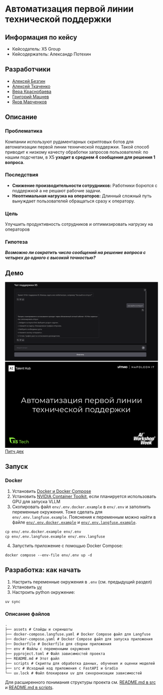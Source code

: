 # Автоматизация первой линии технической поддержки

## Информация по кейсу

- Кейсодатель: X5 Group
- Кейсодержатель: Александр Потехин

## Разработчики

- [Алексей Безгин](https://github.com/elderberry17)
- [Алексей Ткаченко](https://github.com/da-the-dev/)
- [Вера Краснобаева](https://github.com/Vera-bahval)
- [Григорий Мацнев](https://github.com/pe51k)
- [Яков Марченков](https://github.com/RipYashok)

## Описание 

### Проблематика

Компании используют рудаментарных скриптовых ботов для автоматизации первой линии технической поддержки. Такой способ приводит к низкому качесту обработки запросов пользователей: по нашим подсчетам, в X5 **уходит в среднем 4 сообщения для решения 1 вопроса**.

### Последствия

- **Снижение производительности сотрудников:** Работники борются с поддержкой а не решают рабочие задачи.
- **Неоптимальная нагрузка на операторов:** Длинный сложный путь вынуждает пользователей обращаться сразу к оператору.

### Цель

Улучшить продуктивность сотрудников  и оптимизировать нагрузку на операторов 

### Гипотеза

***Возможно ли сократить число сообщений на решение вопроса с четырех до одного с высокой точностью?***

## Демо

![alt text](assets/gradio_screenshot.png)
![alt text](assets/pitch_deck_first_slide.png)
[Питч дек](https://docs.google.com/presentation/d/13u_uFyIiNPq9zfIsR0k9h7TdQb-Igl1ggD3D6oNo4Rc/edit?usp=sharing)

## Запуск

### Docker 

1. Установить [Docker и Docker Compose](https://docs.docker.com/compose/)
2. Установить [NVIDIA Container Toolkit](https://docs.nvidia.com/datacenter/cloud-native/container-toolkit/latest/install-guide.html), если планируется использовать GPU для запуска VLLM
3. Скопировать файл `env/.env.docker.example` в `env/.env` и заполнить переменные окружения. Тоже сделать для `env/.env.langfuse.example`. Пояснения к переменным можно найти в файле [`env/.env.docker.example`](env/.env.docker.example) и [`env/.env.langfuse.example`](env/.env.langfuse.example).
```
cp env/.env.docker.example env/.env
cp env/.env.langfuse.example env/.env.langfuse
```
4. Запустить приложение с помощью Docker Compose:
```
docker compose --env-file env/.env up -d
```

## Разработка: как начать

1. Настрить переменные окружения в `.env` (см. предыдущий раздел)
2. Установить [uv](https://docs.astral.sh/uv/getting-started/installation/)
3. Настроить python окружение:
```
uv sync
```

### Описание файлов
```
.
├── assets # Слайды и скриншоты
├── docker-compose.langfuse.yaml # Docker Compose файл для Langfuse
├── docker-compose.yaml # Docker Compose файл для запуска приложения
├── Dockerfile # Dockerfile для сборки приложения
├── env # Файлы с переменными окружения
├── pyproject.toml # Файл зависимостей проекта
├── README.md # Этот файл
├── scripts # Скрипты для обработка данных, обучения и оценки моделей
├── src # Исходный код приложения с FastAPI и Gradio
└── uv.lock # Файл блокировки uv для синхронизации зависимостей
```

Для расширенного понимания структуры проекта см. [README.md в src](src/README.md) и [README.md в scripts](scripts/README.md).
